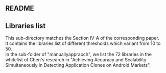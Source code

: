 README
------
## Libraries list
This sub-directory matches the Section IV-A of the corresponding paper.  
It contains the libraries list of different thresholds which variant from 10 to 50.  
In the sub-folder of "manuallyappraoch", we list the 72 libraries in the whitelist of Chen's research in "Achieving Accuracy and Scalability Simultaneously in Detecting Application Clones on Android Markets".  
